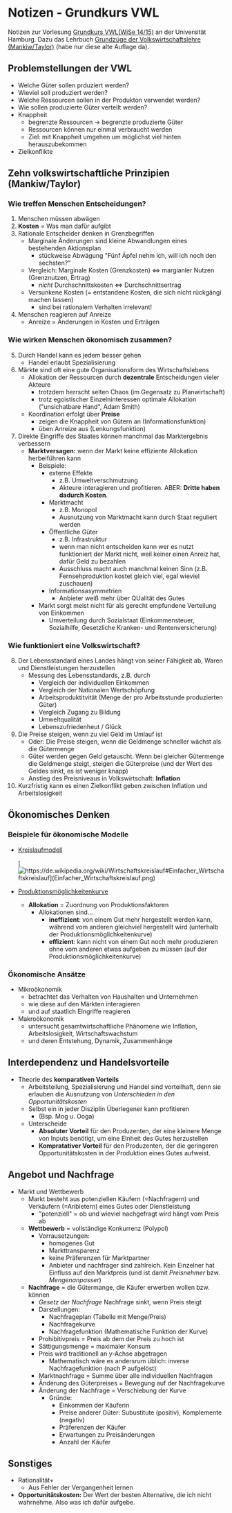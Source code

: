 # Notizen - Grundkurs VWL
Notizen zur Vorlesung [Grundkurs VWL(WiSe 14/15)](https://lecture2go.uni-hamburg.de/l2go/-/get/v/16885) an der Universität Hamburg. Dazu das Lehrbuch [Grundzüge der Volkswirtschaftslehre (Mankiw/Taylor)](https://portal.dnb.de/opac.htm?method=simpleSearch&cqlMode=true&query=idn%3D96199553X) (habe nur diese alte Auflage da).

## Problemstellungen der VWL
- Welche Güter sollen prduziert werden?
- Wieviel soll produziert werden?
- Welche Ressourcen sollen in der Produkton verwendet werden?
- Wie sollen produzierte Güter verteilt werden?
- Knappheit
  - begrenzte Ressourcen → begrenzte produzierte Güter
  - Ressourcen können nur einmal verbraucht werden
  - Ziel: mit Knappheit umgehen um möglichst viel hinten herauszubekommen
- Zielkonflikte

## Zehn volkswirtschaftliche Prinzipien (Mankiw/Taylor)
### Wie treffen Menschen Entscheidungen?
1. Menschen müssen abwägen
2. __Kosten__ = Was man dafür aufgibt
3. Rationale Entscheider denken in Grenzbegriffen
   - Marginale Änderungen sind kleine Abwandlungen eines bestehenden Aktionsplan
     - stückweise Abwägung "Fünf Äpfel nehm ich, will ich noch den sechsten?"
   - Vergleich: Marginale Kosten (Grenzkosten) ⇔ margianler Nutzen (Grenznutzen, Ertrag)
     - _nicht_ Durchschnittskosten ⇔ Durchschnittsertrag
   - Versunkene Kosten (= entstandene Kosten, die sich nicht rückgängi machen lassen)
     - sind bei rationalem Verhalten irrelevant!
4. Menschen reagieren auf Anreize
   - Anreize = Änderungen in Kosten und Erträgen

### Wie wirken Menschen ökonomisch zusammen?
5. Durch Handel kann es jedem besser gehen
   - Handel erlaubt Spezialisierung
6. Märkte sind oft eine gute Organisationsform des Wirtschaftslebens
   - Allokation der Ressourcen durch __dezentrale__ Entscheidungen vieler Akteure
     - trotzdem herrscht selten Chaos (im Gegensatz zu Planwirtschaft)
     - trotz egoistischer Einzelninteressen optimale Allokation ("unsichatbare Hand", Adam Smith)
   - Koordination erfolgt über __Preise__
     - zeigen die Knappheit von Gütern an (Informationsfunktion)
     - üben Anreize aus (Lenkungsfunktion)
7. Direkte Eingriffe des Staates können manchmal das Marktergebnis verbessern
   - __Marktversagen:__ wenn der Markt keine effiziente Allokation herbeiführen kann 
     - Beispiele:
       - externe Effekte
         - z.B. Umweltverschmutzung
         - Akteure interagieren und profitieren. ABER: __Dritte haben dadurch Kosten__.
       - Marktmacht
         - z.B. Monopol
         - Ausnutzung von Marktmacht kann durch Staat reguliert werden
       - Öffentliche Güter
         - z.B. Infrastruktur
         - wenn man nicht entscheiden kann wer es nutzt funktioniert der Markt nicht, weil keiner einen Anreiz hat, dafür Geld zu bezahlen
         - Ausschluss macht auch manchmal keinen Sinn (z.B. Fernsehproduktion kostet gleich viel, egal wieviel zuschauen)
       - Informationsasymmetrien
         - Anbieter weiß mehr über QUalität des Gutes
     - Markt sorgt meist nicht für als gerecht empfundene Verteilung von Einkommen
       - Umverteilung durch Sozialstaat (Einkommensteuer, Sozialhilfe, Gesetzliche Kranken- und Rentenversicherung)

### Wie funktioniert eine Volkswirtschaft?
8. Der Lebensstandard eines Landes hängt von seiner Fähigkeit ab, Waren und Dienstleistungen herzustellen
   - Messung des Lebensstandards, z.B. durch
     - Vergleich der individuellen Einkommen
     - Vergleich der Nationalen Wertschöpfung
     - Arbeitsproduktitvität (Menge der pro Arbeitsstunde produzierten Güter)
     - Vergleich Zugang zu Bildung
     - Umweltqualität
     - Lebenszufriedenheut / Glück
9. Die Preise steigen, wenn zu viel Geld im Umlauf ist
    - Oder: Die Preise steigen, wenn die Geldmenge schneller wächst als die Gütermenge
    - Güter werden gegen Geld getauscht. Wenn bei gleicher Gütermenge die Geldmenge steigt, steigen die Güterpreise (und der Wert des Geldes sinkt, es ist weniger knapp)
    - Anstieg des Preisniveaus in Volkswirtschaft: __Inflation__
10. Kurzfristig kann es einen Zielkonflikt geben zwischen Inflation und Arbeitslosigkeit

## Ökonomisches Denken
### Beispiele für ökonomische Modelle
- [Kreislaufmodell](https://de.wikipedia.org/wiki/Wirtschaftskreislauf#Einfacher_Wirtschaftskreislauf)

  [![https://de.wikipedia.org/wiki/Wirtschaftskreislauf#Einfacher_Wirtschaftskreislauf](Einfacher_Wirtschaftskreislauf.png) ](https://de.wikipedia.org/wiki/Wirtschaftskreislauf#Einfacher_Wirtschaftskreislauf)

- [Produktionsmöglichkeitenkurve](https://de.wikipedia.org/wiki/Transformationskurve)
  - __Allokation__ = Zuordnung von Produktionsfaktoren
    - Allokationen sind...
      - __ineffizient__: von einem Gut mehr hergestellt werden kann, während vom anderen gleichviel hergestellt wird (unterhalb der Produktionsmöglichkeitenkurve)
      - __effizient__: kann nicht von einem Gut noch mehr produzieren ohne vom anderen etwas aufgeben zu müssen (auf der Produktionsmöglichkeitenkurve)

### Ökonomische Ansätze
 - Mikroökonomik
   - betrachtet das Verhalten von Haushalten und Unternehmen
   - wie diese auf den Märkten interagieren
   - und auf staatlich EIngriffe reagieren
 - Makroökonomik
   - untersucht gesamtwirtschaftliche Phänomene wie Inflation, Arbeitslosigkeit, Wirtschaftswachstum
   - und deren Entstehung, Dynamik, Zusammenhänge


## Interdependenz und Handelsvorteile
- Theorie des __komparativen Vorteils__
  - Arbeitsteilung, Spezialisierung und Handel sind vorteilhaft, denn sie erlauben die Ausnutzung von _Unterschieden in den Opportunitätskosten_
  - Selbst ein in jeder Disziplin Überlegener kann profitieren
    - (Bsp. Mog u. Ooga)
  - Unterscheide
    - __Absoluter Vorteil__ für den Produzenten, der eine kleinere Menge von Inputs benötigt, um eine EInheit des Gutes herzustellen
    - __Kompratativer Vorteil__ für den Produzenten, der die geringeren Opportunitätskosten in der Produktion eines Gutes aufweist.


## Angebot und Nachfrage
- Markt und Wettbewerb
  - Markt besteht aus potenziellen Käufern (=Nachfragern) und Verkäufern (=Anbietern) eines Gutes oder Dienstleistung
    - "potenziell" = ob und wieviel nachgefragt wird hängt vom Preis ab
  - __Wettbewerb__ = vollständige Konkurrenz (Polypol)
    - Vorrausetzungen:
      - homogenes Gut
      - Markttransparenz
      - keine Präferenzen für Marktpartner
      - Anbieter und nachfrager sind zahlreich. Kein Einzelner hat Einfluss auf den Marktpreis (und ist damit _Preisnehmer_ bzw. _Mengenanpasser_)
  - __Nachfrage__ = die Gütermange, die Käufer erwerben wollen bzw. können
    - _Gesetz der Nachfrage_ Nachfrage sinkt, wenn Preis steigt
    - Darstellungen:
      - Nachfrageplan (Tabelle mit Menge/Preis)
      - Nachfragekurve
      - Nachfragefunktion (Mathematische Funktion der Kurve)
    - Prohibitivpreis = Preis ab dem der Preis zu hoch ist
    - Sättigungsmenge = maximaler Konsum
    - Preis wird traditionell an y-Achse abgetragen
      - Mathematisch wäre es andersrum üblich: inverse Nachfragefunktion (nach P aufgelöst)
    - Marktnachfrage = Summe über alle individuellen Nachfragen
    - Änderung des Güterpreises = Bewegung auf der Nachfragekurve
    - Änderung der Nachfrage = Verschiebung der Kurve
      - Gründe:
        - Einkommen der Käuferin
        - Preise anderer Güter: Subustitute (positiv), Komplemente (negativ)
        - Präferenzen der Käufer
        - Erwartungen zu Preisänderungen
        - Anzahl der Käufer



## Sonstiges
- Rationalität+
  - Aus Fehler der Vergangenheit lernen
- __Opportunitätskosten:__ Der Wert der besten Alternative, die ich nicht wahrnehme. Also was ich dafür aufgebe.